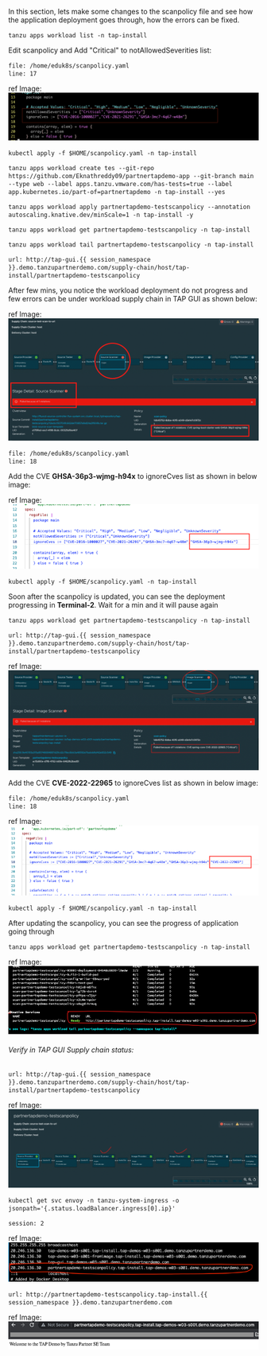 In this section, lets make some changes to the scanpolicy file and see how the application deployment goes through, how the errors can be fixed. 

```execute
tanzu apps workload list -n tap-install
```

Edit scanpolicy and Add "Critical" to notAllowedSeverities list: 

```editor:open-file
file: /home/eduk8s/scanpolicy.yaml
line: 17
```

ref Image: ![Scanpolicy](images/scanpolicy-1.png)

```execute
kubectl apply -f $HOME/scanpolicy.yaml -n tap-install
```

```execute
tanzu apps workload create tes --git-repo https://github.com/Eknathreddy09/partnertapdemo-app --git-branch main --type web --label apps.tanzu.vmware.com/has-tests=true --label app.kubernetes.io/part-of=partnertapdemo -n tap-install --yes
```

```execute
tanzu apps workload apply partnertapdemo-testscanpolicy --annotation autoscaling.knative.dev/minScale=1 -n tap-install -y
```

```execute
tanzu apps workload get partnertapdemo-testscanpolicy -n tap-install
```

```execute-2
tanzu apps workload tail partnertapdemo-testscanpolicy -n tap-install
```

```dashboard:open-url
url: http://tap-gui.{{ session_namespace }}.demo.tanzupartnerdemo.com/supply-chain/host/tap-install/partnertapdemo-testscanpolicy
```

After few mins, you notice the workload deployment do not progress and few errors can be under workload supply chain in TAP GUI as shown below: 

ref Image: ![Scanpolicy](images/scan-1.png)

```editor:open-file
file: /home/eduk8s/scanpolicy.yaml
line: 18
```

Add the CVE **GHSA-36p3-wjmg-h94x** to ignoreCves list as shown in below image: 

ref Image: ![Scanpolicy](images/scan-2.png)

```execute
kubectl apply -f $HOME/scanpolicy.yaml -n tap-install
```

Soon after the scanpolicy is updated, you can see the deployment progressing in **Terminal-2**. Wait for a min and it will pause again

```execute
tanzu apps workload get partnertapdemo-testscanpolicy -n tap-install
```

```dashboard:open-url
url: http://tap-gui.{{ session_namespace }}.demo.tanzupartnerdemo.com/supply-chain/host/tap-install/partnertapdemo-testscanpolicy
```

ref Image: ![Scanpolicy](images/scan-3.png)

Add the CVE **CVE-2022-22965** to ignoreCves list as shown in below image: 

```editor:open-file
file: /home/eduk8s/scanpolicy.yaml
line: 18
```

ref Image: ![Scanpolicy](images/scan-4.png)

```execute
kubectl apply -f $HOME/scanpolicy.yaml -n tap-install
```

After updating the scanpolicy, you can see the progress of application going through

```execute
tanzu apps workload get partnertapdemo-testscanpolicy -n tap-install
```

ref Image: ![Scanpolicy](images/scan-5.png)

###### Verify in TAP GUI Supply chain status: 

```dashboard:open-url
url: http://tap-gui.{{ session_namespace }}.demo.tanzupartnerdemo.com/supply-chain/host/tap-install/partnertapdemo-testscanpolicy
```

ref Image: ![Scanpolicy](images/scan-6.png)

```execute
kubectl get svc envoy -n tanzu-system-ingress -o jsonpath='{.status.loadBalancer.ingress[0].ip}'
```

```terminal:interrupt
session: 2
```

ref Image: ![Scanpolicy](images/scan-7.png)

```dashboard:open-url
url: http://partnertapdemo-testscanpolicy.tap-install.{{ session_namespace }}.demo.tanzupartnerdemo.com
```

ref Image: ![Scanpolicy](images/scan-8.png)
